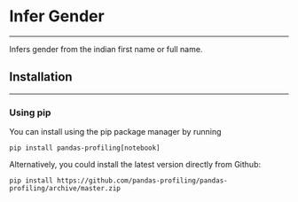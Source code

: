 # Infer Gender
---

Infers gender from the indian first name or full name.



## Installation
---
### Using pip

You can install using the pip package manager by running
```
pip install pandas-profiling[notebook]
```

Alternatively, you could install the latest version directly from Github:
```
pip install https://github.com/pandas-profiling/pandas-profiling/archive/master.zip
```
